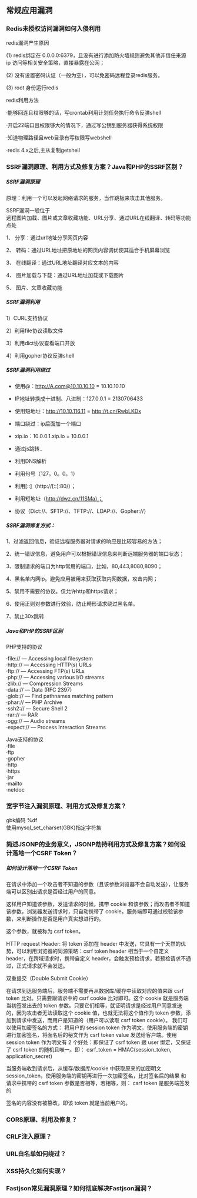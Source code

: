 
## 常规应用漏洞
### Redis未授权访问漏洞如何入侵利用
redis漏洞产生原因

(1) redis绑定在 0.0.0.0:6379，且没有进行添加防火墙规则避免其他非信任来源 ip 访问等相关安全策略，直接暴露在公网；

(2) 没有设置密码认证（一般为空），可以免密码远程登录redis服务。

(3) root 身份运行redis

redis利用方法

·能够回连且权限够的话，写crontab利用计划任务执行命令反弹shell

·开启22端口且权限够大的情况下，通过写公钥到服务器获得系统权限

·知道物理路径且web目录有写权限写webshell

·redis 4.x之后,主从复制getshell


### SSRF漏洞原理、利用方式及修复方案？Java和PHP的SSRF区别？

##### SSRF漏洞原理
原理：利用一个可以发起网络请求的服务，当作跳板来攻击其他服务。  

SSRF漏洞一般位于  
远程图片加载、图片或文章收藏功能、URL分享、通过URL在线翻译、转码等功能点处   

1、 分享：通过url地址分享网页内容

2、 转码：通过URL地址把原地址的网页内容调优使其适合手机屏幕浏览

3、 在线翻译：通过URL地址翻译对应文本的内容

4、 图片加载与下载：通过URL地址加载或下载图片

5、 图片、文章收藏功能

##### SSRF漏洞利用

1）CURL支持协议

2）利用file协议读取文件

3）利用dict协议查看端口开放

4）利用gopher协议反弹shell

##### SSRF漏洞利用绕过

* 使用@：http://A.com@10.10.10.10 = 10.10.10.10

* IP地址转换成十进制、八进制：127.0.0.1 = 2130706433

* 使用短地址：http://10.10.116.11 = http://t.cn/RwbLKDx

* 端口绕过：ip后面加一个端口

* xip.io：10.0.0.1.xip.io = 10.0.0.1

* 通过js跳转..

* 利用DNS解析

* 利用句号（127。0。0。1）

* 利用[::]（http://[::]:80/）；

* 利用短地址（http://dwz.cn/11SMa）；

* 协议（Dict://、SFTP://、TFTP://、LDAP://、Gopher://）

##### SSRF漏洞修复方式：

1、过滤返回信息，验证远程服务器对请求的响应是比较容易的方法；

2、统一错误信息，避免用户可以根据错误信息来判断远端服务器的端口状态；

3、限制请求的端口为http常用的端口，比如，80,443,8080,8090；

4、黑名单内网ip。避免应用被用来获取获取内网数据，攻击内网；

5、禁用不需要的协议。仅允许http和https请求；

6、使用正则对参数进行效验，防止畸形请求绕过黑名单。

7、禁止30x跳转

##### Java和PHP的SSRF区别
PHP支持的协议

·file:// — Accessing local filesystem  
·http:// — Accessing HTTP(s) URLs  
·ftp:// — Accessing FTP(s) URLs  
·php:// — Accessing various I/O streams  
·zlib:// — Compression Streams  
·data:// — Data (RFC 2397)  
·glob:// — Find pathnames matching pattern  
·phar:// — PHP Archive  
·ssh2:// — Secure Shell 2  
·rar:// — RAR  
·ogg:// — Audio streams  
·expect:// — Process Interaction Streams  

Java支持的协议  
·file  
·ftp  
·gopher  
·http  
·https  
·jar  
·mailto  
·netdoc  

### 宽字节注入漏洞原理、利用方式及修复方案？
gbk编码 %df  
使用mysql_set_charset(GBK)指定字符集


### 简述JSONP的业务意义，JSONP劫持利用方式及修复方案？如何设计落地一个CSRF Token？

##### 如何设计落地一个CSRF Token
在请求中添加一个攻击者不知道的参数（且该参数浏览器不会自动发送），让服务端可以区别出请求是否经过用户的同意。

这样用户知道该参数，发送请求的时候，携带 cookie 和该参数；而攻击者不知道该参数，浏览器发送请求时，只自动携带了 cookie。服务端即可通过校验该参数，来判断操作是否是用户真实想进行的。

这个参数，就被称为 csrf token。

HTTP request Header: 将 token 添加在 header 中发送，它具有一个天然的优势，可以利用浏览器的同源策略：csrf token header 相当于一个自定义 header，在跨域请求时，携带自定义 header，会触发预检请求，若预检请求不通过，正式请求就不会发送。

双重提交（Double Submit Cookie）

在请求到达服务端后，服务端不需要再从数据库/缓存中读取对应的值来跟 csrf token 比对。只需要跟请求中的 csrf cookie 比对即可。这个 cookie 就是服务端当初签发出去的 token 参数。只要它们相等，就证明请求是经过用户同意发送的，因为攻击者无法读取这个 cookie 值，也就无法将这个值作为 token 参数，添加到请求中发送，而用户是知道的（用户可以读取 csrf token cookie）。
我们可以使用加密签名的方式：
将用户的 session token 作为明文，使用服务端的密钥进行加密签名，将面名后的秘文作为 csrf token value 发送给客户端。使用  session token 作为明文有 2 个好处：即保证了 csrf token 跟 user 绑定，又保证了 csrf token 的随机且唯一。即：
csrf_token = HMAC(session_token, application_secret)

当服务端收到请求后，从缓存/数据库/cookie 中获取原来的加密明文 session_token，使用服务端的密钥再进行一次加密签名，比对签名后的结果 和 请求中携带的 csrf token 参数是否相等，若相等，则：
csrf token 是服务端签发的

签名的内容没有被篡改，即该 token 就是当前用户的。

### CORS原理、利用及修复？

### CRLF注入原理？

### URL白名单如何绕过？

### XSS持久化如何实现？

### Fastjson常见漏洞原理？如何彻底解决Fastjson漏洞？